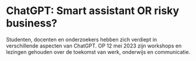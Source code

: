 # ChatGPT: Smart assistant OR risky business?
Studenten, docenten en onderzoekers hebben zich verdiept in verschillende aspecten van ChatGPT. OP 12 mei 2023 zijn workshops en lezingen gehouden over de toekomst van werk, onderwijs en communicatie. 
